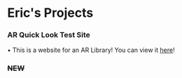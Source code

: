 # Eric's Projects

### AR Quick Look Test Site
• This is a website for an AR Library! You can view it [here](Website.html)!

### ~~NEW~~
